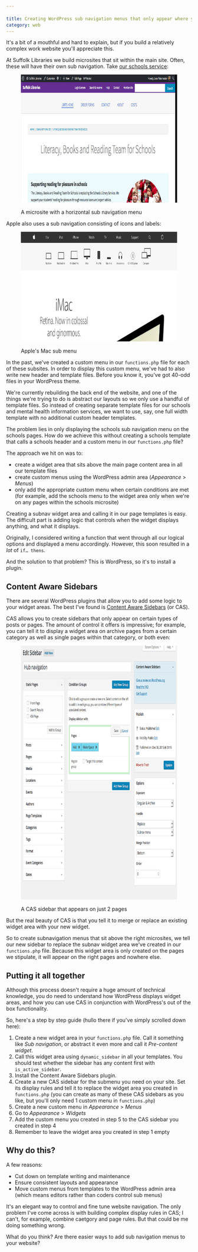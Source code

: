 ```yaml
---

title: Creating WordPress sub navigation menus that only appear where you need them
category: web
---
```


It's a bit of a mouthful and hard to explain, but if you build a relatively complex work website you'll appreciate this.

At Suffolk Libraries we build microsites that sit within the main site. Often, these will have their own sub navigation. Take <a href="https://suffolklibraries.co.uk/community-services/literacy-books-and-reading-team-for-schools">our schools service</a>:

<figure class="figure">

<img src="/images/lbarts-subnav.jpg" alt="Screenshot of the Suffolk Libraries website" width="800" height="347">

<figcaption class="figcaption"><p>A microsite with a horizontal sub navigation menu</p></figcaption>

</figure>

Apple also uses a sub navigation consisting of icons and labels:

<figure class="figure">

<img src="/images/apple-submenu.jpg" alt="Screenshot of the Apple website" width="800" height="297">

<figcaption class="figcaption"><p>Apple's Mac sub menu</p></figcaption>

</figure>

In the past, we've created a custom menu in our <code>functions.php</code> file for each of these subsites. In order to display this custom menu, we've had to also write new header and template files. Before you know it, you've got 40-odd files in your WordPress theme.

We're currently rebuilding the back end of the website, and one of the things we're trying to do is abstract our layouts so we only use a handful of template files. So instead of creating separate template files for our schools and mental health information services, we want to use, say, one full width template with no additional custom header templates.

The problem lies in only displaying the schools sub navigation menu on the schools pages. How do we achieve this without creating a schools template that calls a schools header and a custom menu in our <code>functions.php</code> file?

The approach we hit on was to:
<ul>
	<li>create a widget area that sits above the main page content area in all our template files</li>
	<li>create custom menus using the WordPress admin area (<em>Appearance </em>&gt; <em>Menus</em>)</li>
	<li>only add the appropriate custom menu when certain conditions are met (for example, add the schools menu to the widget area only when we're on any pages within the schools microsite)</li>
</ul>
Creating a subnav widget area and calling it in our page templates is easy. The difficult part is adding logic that controls when the widget displays anything, and what it displays.

Originally, I considered writing a function that went through all our logical options and displayed a menu accordingly. However, this soon resulted in a <em>lot</em> of <code>if… thens</code>.

And the solution to that problem? This is WordPress, so it's to install a plugin.
<h2>Content Aware Sidebars</h2>
There are several WordPress plugins that allow you to add some logic to your widget areas. The best I've found is <a href="https://en-gb.wordpress.org/plugins/content-aware-sidebars/">Content Aware Sidebars</a> (or CAS).

CAS allows you to create sidebars that only appear on certain types of posts or pages. The amount of control it offers is impressive; for example, you can tell it to display a widget area on archive pages from a certain category as well as single pages within that category, or both even:

<figure class="figure">

<img src="/images/cas.jpg" alt="Screenshot of the WordPress admin area" width="800" height="688" />

<figcaption class="figcaption"><p>A CAS sidebar that appears on just 2 pages</p></figcaption>

</figure>

But the real beauty of CAS is that you tell it to merge or replace an existing widget area with your new widget.

So to create subnavigation menus that sit above the right microsites, we tell our new sidebar to replace the subnav widget area we've created in our <code>functions.php</code> file. Because this widget area is only created on the pages we stipulate, it will appear on the right pages and nowhere else.
<h2>Putting it all together</h2>
Although this process doesn't require a huge amount of technical knowledge, you do need to understand how WordPress displays widget areas, and how you can use CAS in conjunction with WordPress's out of the box functionality.

So, here's a step by step guide (hullo there if you've simply scrolled down here):
<ol>
	<li>Create a new widget area in your <code>functions.php</code> file. Call it something like <em>Sub navigation</em>, or abstract it even more and call it <em>Pre-content widget</em>.</li>
	<li>Call this widget area using <code>dynamic_sidebar</code> in all your templates. You should test whether the sidebar has any content first with <code>is_active_sidebar</code>.</li>
	<li>Install the Content Aware Sidebars plugin.</li>
	<li>Create a new CAS sidebar for the submenu you need on your site. Set its display rules and tell it to replace the widget area you created in <code>functions.php</code> (you can create as many of these CAS sidebars as you like, but you'll only need 1 custom menu in <code>functions.php</code>)</li>
	<li>Create a new custom menu in <em>Appearance</em> &gt; <em>Menus</em></li>
	<li>Go to <em>Appearance</em> &gt; <em>Widgets</em></li>
	<li>Add the custom menu you created in step 5 to the CAS sidebar you created in step 4</li>
	<li>Remember to leave the widget area you created in step 1 empty</li>
</ol>
<h2>Why do this?</h2>
A few reasons:
<ul>
	<li>Cut down on template writing and maintenance</li>
	<li>Ensure consistent layouts and appearance</li>
	<li>Move custom menus from templates to the WordPress admin area (which means editors rather than coders control sub menus)</li>
</ul>
It's an elegant way to control and fine tune website navigation. The only problem I've come across is with building complex display rules in CAS; I can't, for example, combine caetgory and page rules. But that could be me doing something wrong.

What do you think? Are there easier ways to add sub navigation menus to your website?
